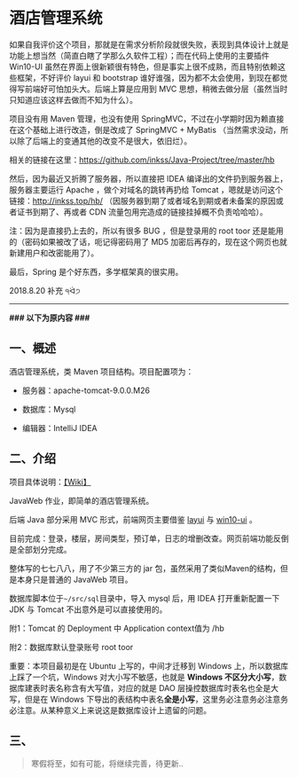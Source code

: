 # 酒店管理系统

如果自我评价这个项目，那就是在需求分析阶段就很失败，表现到具体设计上就是功能上想当然（简直白瞎了学那么久软件工程）；而在代码上使用的主要插件 Win10-UI 虽然在界面上很新颖很有特色，但是事实上很不成熟，而且特别依赖这些框架，不好评价 layui 和  bootstrap 谁好谁强，因为都不太会使用，到现在都觉得写前端好可怕加头大。后端上算是应用到 MVC 思想，稍微去做分层（虽然当时只知道应该这样去做而不知为什么）。

项目没有用 Maven 管理，也没有使用 SpringMVC，不过在小学期时因为赖直接在这个基础上进行改造，倒是改成了 SpringMVC + MyBatis （当然需求没动，所以除了后端上的变通其他的改变不是很大，依旧烂）。

相关的链接在这里：https://github.com/inkss/Java-Project/tree/master/hb

然后，因为最近又折腾了服务器，所以直接把 IDEA 编译出的文件扔到服务器上，服务器主要运行 Apache ，做个对域名的跳转再扔给 Tomcat ，嗯就是访问这个链接：http://inkss.top/hb/ （因服务器到期了或者域名到期或者未备案的原因或者证书到期了、再或者 CDN 流量包用完造成的链接挂掉概不负责哈哈哈）。

注：因为是直接扔上去的，所以有很多 BUG ，但是登录用的 root toor 还是能用的（密码如果被改了话，呃记得密码用了 MD5 加密后再存的，现在这个网页也就新建用户和改密能用了）。

最后，Spring 是个好东西，多学框架真的很实用。

2018.8.20 补充 ੧ᐛ੭  

------

**### 以下为原内容 ###**

## 一、概述

酒店管理系统，类 Maven 项目结构。项目配置项为：

* 服务器：apache-tomcat-9.0.0.M26

* 数据库：Mysql

* 编辑器：IntelliJ IDEA

## 二、介绍

项目具体说明：[【Wiki】](https://github.com/inkss/hotelbook-JavaWeb/wiki)

JavaWeb 作业，即简单的酒店管理系统。

后端 Java 部分采用 MVC 形式，前端网页主要借鉴 [layui](http://www.layui.com) 与 [win10-ui](http://win10ui.yuri2.cn) 。

目前完成：登录，楼层，房间类型，预订单，日志的增删改查。网页前端功能反倒是全部划分完成。

整体写的七七八八，用了不少第三方的 jar 包，虽然采用了类似Maven的结构，但是本身只是普通的 JavaWeb 项目。

数据库脚本位于`~/src/sql`目录中，导入 mysql 后，用 IDEA 打开重新配置一下 JDK 与 Tomcat 不出意外是可以直接使用的。

附1：Tomcat 的  Deployment 中 Application context值为 /hb 

附2：数据库默认登录账号 root toor

重要：本项目最初是在 Ubuntu 上写的，中间才迁移到 Windows 上，所以数据库上踩了一个坑，Windows 对大小写不敏感，也就是 **Windows 不区分大小写**，数据库建表时表名称含有大写值，对应的就是 DAO 层操控数据库时表名也全是大写，但是在 Windows 下导出的表结构中表名**全是小写**，这里务必注意务必注意务必注意。从某种意义上来说这是数据库设计上遗留的问题。

## 三、

> 寒假将至，如有可能，将继续完善，待更新..
